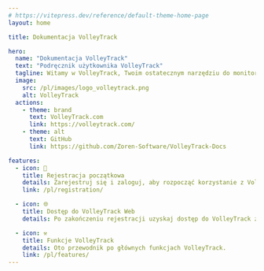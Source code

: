 ```yaml
---
# https://vitepress.dev/reference/default-theme-home-page
layout: home

title: Dokumentacja VolleyTrack

hero:
  name: "Dokumentacja VolleyTrack"
  text: "Podręcznik użytkownika VolleyTrack"
  tagline: Witamy w VolleyTrack, Twoim ostatecznym narzędziu do monitorowania i zarządzania statystykami siatkówki. Ten podręcznik poprowadzi Cię przez główne funkcje narzędzia.
  image:
    src: /pl/images/logo_volleytrack.png
    alt: VolleyTrack
  actions:
    - theme: brand
      text: VolleyTrack.com
      link: https://volleytrack.com/
    - theme: alt
      text: GitHub
      link: https://github.com/Zoren-Software/VolleyTrack-Docs

features:
  - icon: 📝
    title: Rejestracja początkowa
    details: Zarejestruj się i zaloguj, aby rozpocząć korzystanie z VolleyTrack.
    link: /pl/registration/

  - icon: 🌐
    title: Dostęp do VolleyTrack Web
    details: Po zakończeniu rejestracji uzyskaj dostęp do VolleyTrack za pośrednictwem przeglądarki.

  - icon: ⚒️
    title: Funkcje VolleyTrack
    details: Oto przewodnik po głównych funkcjach VolleyTrack.
    link: /pl/features/
---
```

